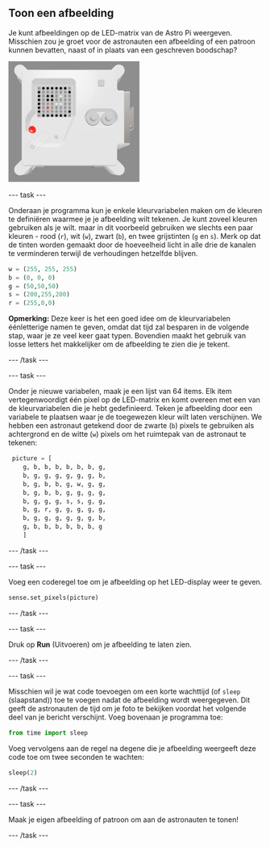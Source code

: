 ## Toon een afbeelding

Je kunt afbeeldingen op de LED-matrix van de Astro Pi weergeven. Misschien zou je groet voor de astronauten een afbeelding of een patroon kunnen bevatten, naast of in plaats van een geschreven boodschap?

![Een screenshot van het emulatorvenster met de Flight Unit met de LED-matrix die een afbeelding van de Flight Unit zelf toont](images/fu-pic.png)

--- task ---

Onderaan je programma kun je enkele kleurvariabelen maken om de kleuren te definiëren waarmee je je afbeelding wilt tekenen. Je kunt zoveel kleuren gebruiken als je wilt. maar in dit voorbeeld gebruiken we slechts een paar kleuren - rood (`r`), wit (`w`), zwart (`b`), en twee grijstinten (`g` en `s`). Merk op dat de tinten worden gemaakt door de hoeveelheid licht in alle drie de kanalen te verminderen terwijl de verhoudingen hetzelfde blijven.

```python
w = (255, 255, 255)
b = (0, 0, 0)
g = (50,50,50)
s = (200,255,200)
r = (255,0,0)
```

**Opmerking:** Deze keer is het een goed idee om de kleurvariabelen éénletterige namen te geven, omdat dat tijd zal besparen in de volgende stap, waar je ze veel keer gaat typen. Bovendien maakt het gebruik van losse letters het makkelijker om de afbeelding te zien die je tekent.

--- /task ---

--- task ---



Onder je nieuwe variabelen, maak je een lijst van 64 items. Elk item vertegenwoordigt één pixel op de LED-matrix en komt overeen met een van de kleurvariabelen die je hebt gedefinieerd. Teken je afbeelding door een variabele te plaatsen waar je de toegewezen kleur wilt laten verschijnen. We hebben een astronaut getekend door de zwarte (`b`) pixels te gebruiken als achtergrond en de witte (`w`) pixels om het ruimtepak van de astronaut te tekenen:

```python
 picture = [
    g, b, b, b, b, b, b, g,
    b, g, g, g, g, g, g, b,
    b, g, b, b, g, w, g, g,
    b, g, b, b, g, g, g, g,
    b, g, g, g, s, s, g, g,
    b, g, r, g, g, g, g, g,
    b, g, g, g, g, g, g, b,
    g, b, b, b, b, b, b, g
    ]
```
--- /task ---

--- task ---

Voeg een coderegel toe om je afbeelding op het LED-display weer te geven.

```python
sense.set_pixels(picture)
```

--- /task ---

--- task ---

Druk op **Run** (Uitvoeren) om je afbeelding te laten zien.

--- /task ---

--- task ---

Misschien wil je wat code toevoegen om een ​​korte wachttijd (of `sleep` (slaapstand)) toe te voegen nadat de afbeelding wordt weergegeven. Dit geeft de astronauten de tijd om je foto te bekijken voordat het volgende deel van je bericht verschijnt. Voeg bovenaan je programma toe:

```python
from time import sleep
```

Voeg vervolgens aan de regel na degene die je afbeelding weergeeft deze code toe om twee seconden te wachten:

```python
sleep(2)
```

--- /task ---

--- task ---

Maak je eigen afbeelding of patroon om aan de astronauten te tonen!

--- /task ---
